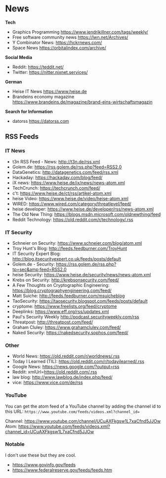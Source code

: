 # News

**Tech**

- Graphics Programming <https://www.jendrikillner.com/tags/weekly/>
- Free software community news <https://lwn.net/Archives/>
- Y Combinator News: <https://hckrnews.com/>
- Space News <https://orbitalindex.com/archive/>

**Social Media**

- Reddit: <https://teddit.net/>
- Twitter: <https://nitter.nixnet.services/>

**German**

- Heise IT News <https://www.heise.de>
- Brandeins economy magazine <https://www.brandeins.de/magazine/brand-eins-wirtschaftsmagazin>

**Search for Information**

- datorss <https://datorss.com>

## RSS Feeds

### IT News

- t3n RSS Feed - News: <http://t3n.de/rss.xml>
- Golem.de: <https://rss.golem.de/rss.php?feed=RSS2.0>
- DataGenetics: <http://datagenetics.com/feed/rss.xml>
- Hackaday: <https://hackaday.com/blog/feed/>
- iX news: <https://www.heise.de/ix/news/news-atom.xml>
- TechCrunch: <https://techcrunch.com/feed/>
- c't: <https://www.heise.de/ct/rss/artikel-atom.xml>
- heise Video: <https://www.heise.de/video/heise-atom.xml>
- WIRED: <https://www.wired.com/category/threatlevel/feed/>
- heise developer: <https://www.heise.de/developer/rss/news-atom.xml>
- The Old New Thing: <https://blogs.msdn.microsoft.com/oldnewthing/feed>
- Reddit Technology: <https://old.reddit.com/r/technology/.rss>

### IT Security

- Schneier on Security: <https://www.schneier.com/blog/atom.xml>
- Troy Hunt's Blog: <http://feeds.feedburner.com/TroyHunt>
- IT Security Expert Blog: <http://blog.itsecurityexpert.co.uk/feeds/posts/default>
- Golem.de - Security: <https://rss.golem.de/rss.php?tp=sec&amp;feed=RSS2.0>
- heise Security: <https://www.heise.de/security/news/news-atom.xml>
- Krebs on Security: <http://krebsonsecurity.com/feed/>
- A Few Thoughts on Cryptographic Engineering: <https://blog.cryptographyengineering.com/feed/>
- Matt Suiche: <http://feeds.feedburner.com/msuicheblog>
- TaoSecurity: <https://taosecurity.blogspot.com/feeds/posts/default>
- cryptome: <https://www.freelists.org/feed/cryptome>
- Deeplinks: <https://www.eff.org/rss/updates.xml>
- Paul's Security Weekly <http://podcast.securityweekly.com/rss>
- Threatpost: <http://threatpost.com/feed/>
- Graham Cluley: <https://www.grahamcluley.com/feed/>
- Naked Security: <https://nakedsecurity.sophos.com/feed/>

### Other

- World News: <https://old.reddit.com/r/worldnews/.rss>
- Today I Learned (TIL): <https://old.reddit.com/r/todayilearned/.rss>
- Google News: <https://news.google.com/?output=rss>
- Reddit: xmlUrl=<https://old.reddit.com/.rss>
- law blog: <http://www.lawblog.de/index.php/feed/>
- vice: <https://www.vice.com/de/rss>

### YouTube

You can get the atom feed of a YouTube channel by adding the channel id to this URL: ```https://www.youtube.com/feeds/videos.xml?channel_id=```

Channel: <https://www.youtube.com/channel/UCuAXFkgsw1L7xaCfnd5JJOw>
Atom: <https://www.youtube.com/feeds/videos.xml?channel_id=UCuAXFkgsw1L7xaCfnd5JJOw>

### Notable

I don't use these but they are cool.

- <https://www.govinfo.gov/feeds>
- <https://www.federalreserve.gov/feeds/feeds.htm>
